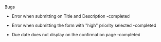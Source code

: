 Bugs
- Error when submitting on Title and Description -completed

- Error when submitting the form with "high" priority selected -completed

- Due date does not display on the confirmation page -completed
